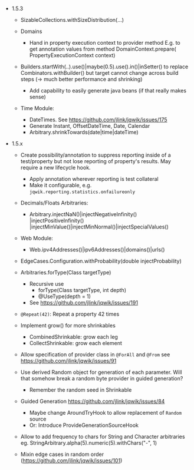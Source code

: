- 1.5.3

    - SizableCollections.withSizeDistribution(...)

    - Domains
        - Hand in property execution context to provider method
          E.g. to get annotation values from method DomainContext.prepare(
          PropertyExecutionContext context)

    - Builders.startWith(..).use()|maybe(0.5).use().in()|inSetter()
      to replace Combinators.withBuilder() but target cannot change across build
      steps (-> much better performance and shrinking)
        - Add capability to easily generate java beans (if that really makes
          sense)

    - Time Module:
        - DateTimes. See https://github.com/jlink/jqwik/issues/175
        - Generate Instant, OffsetDateTime, Date, Calendar
        - <timebased>Arbitrary.shrinkTowards(date|time|dateTime)

- 1.5.x

    - Create possibility/annotation to suppress reporting inside of a
      test/property but not lose reporting of property's results. May require a
      new lifecycle hook.
        - Apply annotation wherever reporting is test collateral
        - Make it configurable, e.g. `jqwik.reporting.statistics.onfailureonly`

    - Decimals/Floats Arbitraries:
        - Arbitrary.injectNaN()|injectNegativeInfinity()
          |injectPositiveInfinity()
          |injectMinValue()|injectMinNormal()|injectSpecialValues()

    - Web Module:
        - Web.ipv4Addresses()|ipv6Addresses()|domains()|urls()

    - EdgeCases.Configuration.withProbability(double injectProbability)

    - Arbitraries.forType(Class<T> targetType)
        - Recursive use
            - forType(Class<T> targetType, int depth)
            - @UseType(depth = 1)
        - See https://github.com/jlink/jqwik/issues/191

    - `@Repeat(42)`: Repeat a property 42 times

    - Implement grow() for more shrinkables
        - CombinedShrinkable: grow each leg
        - CollectShrinkable: grow each element

    - Allow specification of provider class in `@ForAll` and `@From`
      see https://github.com/jlink/jqwik/issues/91

    - Use derived Random object for generation of each parameter. Will that
      somehow break a random byte provider in guided generation?
        - Remember the random seed in Shrinkable

    - Guided Generation
      https://github.com/jlink/jqwik/issues/84
        - Maybe change AroundTryHook to allow replacement of `Random` source
        - Or: Introduce ProvideGenerationSourceHook

    - Allow to add frequency to chars for String and Character arbitraries eg.
      StringArbitrary.alpha(5).numeric(5).withChars("-", 1)

    - Mixin edge cases in random
      order (https://github.com/jlink/jqwik/issues/101)
    

